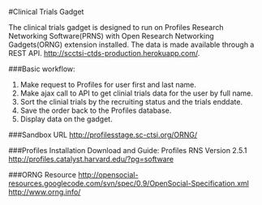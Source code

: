 #Clinical Trials Gadget

The clinical trials gadget is designed to run on Profiles Research Networking Software(PRNS) with Open Research Networking Gadgets(ORNG) extension installed.  The data is made available through a REST API.  http://scctsi-ctds-production.herokuapp.com/.


###Basic workflow:
1. Make request to Profiles for user first and last name.
2. Make ajax call to API to get clinial trials data for the user by full name.
3. Sort the clinial trials by the recruiting status and the trials enddate.
4. Save the order back to the Profiles database.
5. Display data on the gadget.

###Sandbox URL
http://profilesstage.sc-ctsi.org/ORNG/

###Profiles Installation Download and Guide:
Profiles RNS Version 2.5.1  
http://profiles.catalyst.harvard.edu/?pg=software

###ORNG Resource
http://opensocial-resources.googlecode.com/svn/spec/0.9/OpenSocial-Specification.xml  
http://www.orng.info/
